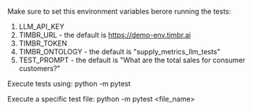 Make sure to set this environment variables berore running the tests:
1. LLM_API_KEY
2. TIMBR_URL - the default is https://demo-env.timbr.ai
3. TIMBR_TOKEN
4. TIMBR_ONTOLOGY - the default is "supply_metrics_llm_tests"
5. TEST_PROMPT - the default is "What are the total sales for consumer customers?"

Execute tests using:
python -m pytest

Execute a specific test file:
python -m pytest <file_name>